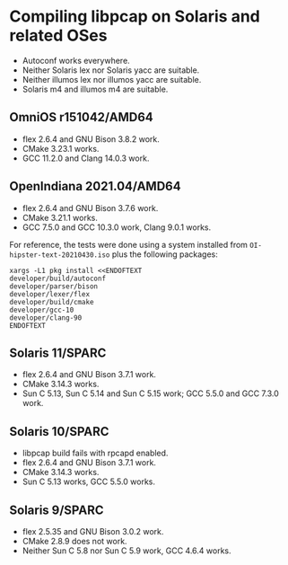 # Compiling libpcap on Solaris and related OSes

* Autoconf works everywhere.
* Neither Solaris lex nor Solaris yacc are suitable.
* Neither illumos lex nor illumos yacc are suitable.
* Solaris m4 and illumos m4 are suitable.

## OmniOS r151042/AMD64

* flex 2.6.4 and GNU Bison 3.8.2 work.
* CMake 3.23.1 works.
* GCC 11.2.0 and Clang 14.0.3 work.

## OpenIndiana 2021.04/AMD64

* flex 2.6.4 and GNU Bison 3.7.6 work.
* CMake 3.21.1 works.
* GCC 7.5.0 and GCC 10.3.0 work, Clang 9.0.1 works.

For reference, the tests were done using a system installed from
`OI-hipster-text-20210430.iso` plus the following packages:
```shell
xargs -L1 pkg install <<ENDOFTEXT
developer/build/autoconf
developer/parser/bison
developer/lexer/flex
developer/build/cmake
developer/gcc-10
developer/clang-90
ENDOFTEXT
```

## Solaris 11/SPARC

* flex 2.6.4 and GNU Bison 3.7.1 work.
* CMake 3.14.3 works.
* Sun C 5.13, Sun C 5.14 and Sun C 5.15 work; GCC 5.5.0 and GCC 7.3.0 work.

## Solaris 10/SPARC

* libpcap build fails with rpcapd enabled.
* flex 2.6.4 and GNU Bison 3.7.1 work.
* CMake 3.14.3 works.
* Sun C 5.13 works, GCC 5.5.0 works.

## Solaris 9/SPARC

* flex 2.5.35 and GNU Bison 3.0.2 work.
* CMake 2.8.9 does not work.
* Neither Sun C 5.8 nor Sun C 5.9 work, GCC 4.6.4 works.

